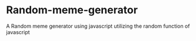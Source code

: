 # Random-meme-generator
A Random meme generator using javascript 
utilizing the random function of javascript
